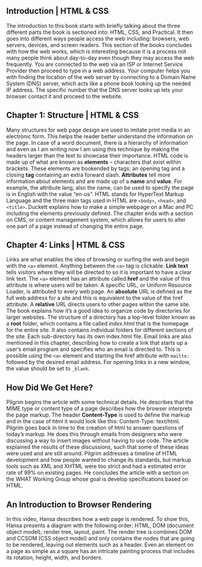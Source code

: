 ## Introduction | HTML & CSS
The introduction to this book starts with briefly talking about the three different parts the book is sectioned into: HTML, CSS, and Practical. It then goes into different ways people access the web including: browsers, web servers, devices, and screen readers. This section of the books concludes with how the web works, which is interesting because it is a process not many people think about day-to-day even though they may access the web frequently. You are connected to the web via an ISP or Internet Service Provider then proceed to type in a web address. Your computer helps you with finding the location of the web server by connecting to a Domain Name System (DNS) server, which acts like a phone book looking up the needed IP address. The specific number that the DNS server looks up lets your browser contact it and proceed to the website. 

## Chapter 1: Structure | HTML & CSS
Many structures for web page design are used to imitate print media in an electronic form. This helps the reader better understand the information on the page. In case of a word document, there is a hierarchy of information and even as I am writing now I am using this technique by making the headers larger than the text to showcase their importance. HTML code is made up of what are known as **elements** – characters that exist within brackets. These elements are bookended by tags: an opening tag and a closing **tag** containing an extra forward slash. **Attributes** tell more information about elements and are made up of a **name** and **value**. For example, the attribute lang, also the name, can be used to specify the page is in English with the value “en-us”. HTML stands for HyperText Markup Language and the three main tags used in HTML are `<body>`, `<head>`, and `<title>`.  Duckett explains how to make a simple webpage on a Mac and PC including the elements previously defined. The chapter ends with a section on CMS, or content management system, which allows for users to alter one part of a page instead of changing the entire page.

## Chapter 4: Links | HTML & CSS
Links are what enables the idea of browsing or surfing the web and begin with the `<a>` element. Anything between the `<a>` tag is clickable. **Link text** tells visitors where they will be directed to so it is important to have a clear link text. The `<a>` element has an attribute called **href** and the value of this attribute is where users will be taken. A specific URL, or Uniform Resource Loader, is attributed to every web page. An **absolute** URL is defined as the full web address for a site and this is equivalent to the value of the href attribute. A **relative** URL directs users to other pages within the same site. The book explains how it’s a good idea to organize code by directories for larger websites. The structure of a directory has a top-level folder known as a **root** folder, which contains a file called _index.html_ that is the homepage for the entire site. It also contains individual folders for different sections of the site. Each sub-directory has its own index.html file. Email links are also mentioned in this chapter, describing how to create a link that starts up a user’s email program and specifies who an email is directed to. This is possible using the `<a>` element and starting the href attribute with `mailto:` followed by the desired email address. For opening links in a new window, the value should be set to `_blank`. 

## How Did We Get Here?
Pilgrim begins the article with some technical details. He describes that the MIME type or content type of a page describes how the browser interprets the page markup. The header **Content-Type** is used to define the markup and in the case of html it would look like this: Content-Type: text/html. Pilgrim goes back in time to the creation of html to answer questions of today’s markup. He does this through emails from designers who were discussing a way to insert images without having to use code. The article explained the results of these discussions, such that some of these ideas were used and are still around. Pilgrim addresses a timeline of HTML development and how people wanted to change its standards, but markup tools such as XML and XHTML were too strict and had a estimated error rate of 99% on existing pages. He concludes the article with a section on the WHAT Working Group whose goal is develop specifications based on HTML. 

## An Introduction to Browser Rendering
In this video, Hansa describes how a web page is rendered. To show this, Hansa presents a diagram with the following order: HTML, DOM (document object model), render tree, layout, paint. The render tree is combines DOM and CCSOM (CSS object model) and only contains the nodes that are going to be rendered, leaving out elements such as a header. Even an element on a page as simple as a square has an intricate painting process that includes its rotation, height, width, and borders. 